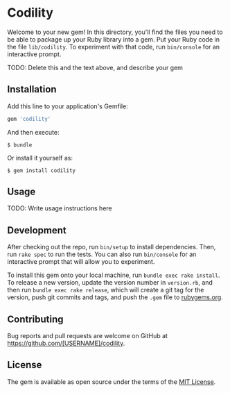 # Codility

Welcome to your new gem! In this directory, you'll find the files you need to be able to package up your Ruby library into a gem. Put your Ruby code in the file `lib/codility`. To experiment with that code, run `bin/console` for an interactive prompt.

TODO: Delete this and the text above, and describe your gem

## Installation

Add this line to your application's Gemfile:

```ruby
gem 'codility'
```

And then execute:

    $ bundle

Or install it yourself as:

    $ gem install codility

## Usage

TODO: Write usage instructions here

## Development

After checking out the repo, run `bin/setup` to install dependencies. Then, run `rake spec` to run the tests. You can also run `bin/console` for an interactive prompt that will allow you to experiment.

To install this gem onto your local machine, run `bundle exec rake install`. To release a new version, update the version number in `version.rb`, and then run `bundle exec rake release`, which will create a git tag for the version, push git commits and tags, and push the `.gem` file to [rubygems.org](https://rubygems.org).

## Contributing

Bug reports and pull requests are welcome on GitHub at https://github.com/[USERNAME]/codility.


## License

The gem is available as open source under the terms of the [MIT License](http://opensource.org/licenses/MIT).

